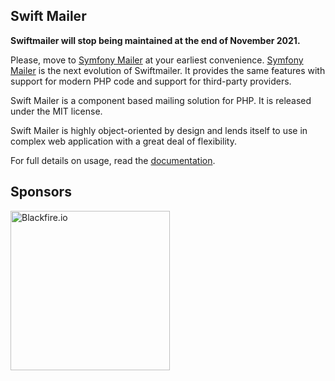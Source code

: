 Swift Mailer
------------

**Swiftmailer will stop being maintained at the end of November 2021.**

Please, move to [Symfony Mailer](https://symfony.com/doc/current/mailer.html) at your earliest convenience.
[Symfony Mailer](https://symfony.com/doc/current/mailer.html) is the next evolution of Swiftmailer.
It provides the same features with support for modern PHP code and support for third-party providers.

Swift Mailer is a component based mailing solution for PHP.
It is released under the MIT license.

Swift Mailer is highly object-oriented by design and lends itself
to use in complex web application with a great deal of flexibility.

For full details on usage, read the [documentation](https://swiftmailer.symfony.com/docs/introduction.html).

Sponsors
--------

<div>
    <a href="https://blackfire.io/docs/introduction?utm_source=swiftmailer&utm_medium=github_readme&utm_campaign=logo">
        <img src="https://static.blackfire.io/https://bootstrapmade.com/content/demo/Impact/assets/intemporals/logo/png/blackfire-io_secondary_horizontal_transparent.png?1" width="255px" alt="Blackfire.io">
    </a>
</div>
